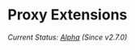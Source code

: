 # Proxy Extensions
*Current Status: [Alpha][1] (Since v2.7.0)*


[1]: https://github.com/argoproj/argoproj/blob/master/community/feature-status.md
